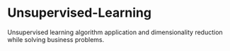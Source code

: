 # Unsupervised-Learning
Unsupervised learning algorithm application  and dimensionality reduction while solving business problems.
